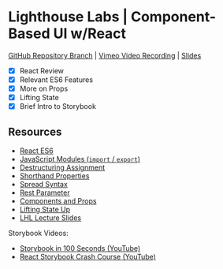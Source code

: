 # Lighthouse Labs | Component-Based UI w/React

[GitHub Repository Branch](https://github.com/WarrenUhrich/lighthouse-labs-component-based-ui-with-react/tree/2022.09.06-web-flex-day-16may2022) | [Vimeo Video Recording](https://vimeo.com/747042913/f95067ce6b) | [Slides](https://docs.google.com/presentation/d/1OwLqPXojVtRoS6wpJrc56ACwyqOWWgpi4wUZfoW1xuk/edit?usp=sharing)

* [X] React Review
* [X] Relevant ES6 Features
* [X] More on Props
* [X] Lifting State
* [X] Brief Intro to Storybook

## Resources

* [React ES6](https://www.w3schools.com/react/react_es6.asp)
* [JavaScript Modules (`import` / `export`)](https://developer.mozilla.org/en-US/docs/Web/JavaScript/Guide/Modules)
* [Destructuring Assignment](https://developer.mozilla.org/en-US/docs/Web/JavaScript/Reference/Operators/Destructuring_assignment)
* [Shorthand Properties](https://developer.mozilla.org/en-US/docs/Web/CSS/Shorthand_properties)
* [Spread Syntax](https://developer.mozilla.org/en-US/docs/Web/JavaScript/Reference/Operators/Spread_syntax)
* [Rest Parameter](https://developer.mozilla.org/en-US/docs/Web/JavaScript/Reference/Functions/rest_parameters)
* [Components and Props](https://reactjs.org/docs/components-and-props.html)
* [Lifting State Up](https://reactjs.org/docs/lifting-state-up.html)
* [LHL Lecture Slides](https://docs.google.com/presentation/d/1OwLqPXojVtRoS6wpJrc56ACwyqOWWgpi4wUZfoW1xuk/edit?usp=sharing)

Storybook Videos:

* [Storybook in 100 Seconds (YouTube)](https://www.youtube.com/watch?v=gdlTFPebzAU&t=66s)
* [React Storybook Crash Course (YouTube)](https://www.youtube.com/watch?v=FUKpWgRyPlU)
